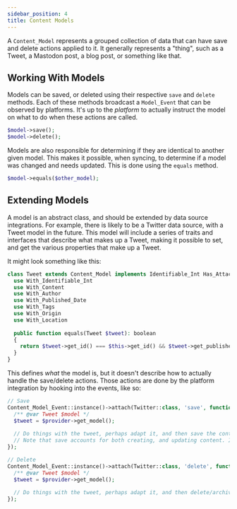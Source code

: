 ```yaml
---
sidebar_position: 4
title: Content Models
---
```


A `Content_Model` represents a grouped collection of data that can have save and delete actions applied
to it. It generally represents a "thing", such as a Tweet, a Mastodon post, a blog post, or something like that.

## Working With Models

Models can be saved, or deleted using their respective `save` and `delete` methods. Each of these methods broadcast
a `Model_Event` that can be observed by platforms. It's up to the _platform_ to actually instruct the model on what to
do when these actions are called.

```php
$model->save();
$model->delete();
```

Models are also responsible for determining if they are identical to another given model. This makes it possible, when
syncing, to determine if a model was changed and needs updated. This is done using the `equals` method.

```php
$model->equals($other_model);
```

## Extending Models

A model is an abstract class, and should be extended by data source integrations. For example, there is likely to be a
Twitter data source, with a Tweet model in the future. This model will include a series of traits and interfaces that
describe what makes up a Tweet, making it possible to set, and get the various properties that make up a Tweet.

It might look something like this:

```php
class Tweet extends Content_Model implements Identifiable_Int Has_Attachment Has_Content Has_Author Has_Published_Date Has_Tags Has_Origin Has_Location{
  use With_Identifiable_Int
  use With_Content
  use With_Author
  use With_Published_Date
  use With_Tags
  use With_Origin
  use With_Location
  
  public function equals(Tweet $tweet): boolean
  {
    return $tweet->get_id() === $this->get_id() && $tweet->get_published_date() === $this->get_published_date();
  }
}
```

This defines _what_ the model is, but it doesn't describe how to actually handle the save/delete actions. Those actions
are done by the platform integration by hooking into the events, like so:

```php
// Save
Content_Model_Event::instance()->attach(Twitter::class, 'save', function(Content_Model_Provider $provider){
  /** @var Tweet $model */
  $tweet = $provider->get_model();
  
  // Do things with the tweet, perhaps adapt it, and then save the content in the way your platform does that.
  // Note that save accounts for both creating, and updating content. It is up to you to determine if it needs saved!
});

// Delete
Content_Model_Event::instance()->attach(Twitter::class, 'delete', function(Content_Model_Provider $provider){
  /** @var Tweet $model */
  $tweet = $provider->get_model();
  
  // Do things with the tweet, perhaps adapt it, and then delete/archive the content.
});
```